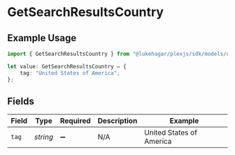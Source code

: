 # GetSearchResultsCountry

## Example Usage

```typescript
import { GetSearchResultsCountry } from "@lukehagar/plexjs/sdk/models/operations";

let value: GetSearchResultsCountry = {
    tag: "United States of America",
};
```

## Fields

| Field                    | Type                     | Required                 | Description              | Example                  |
| ------------------------ | ------------------------ | ------------------------ | ------------------------ | ------------------------ |
| `tag`                    | *string*                 | :heavy_minus_sign:       | N/A                      | United States of America |